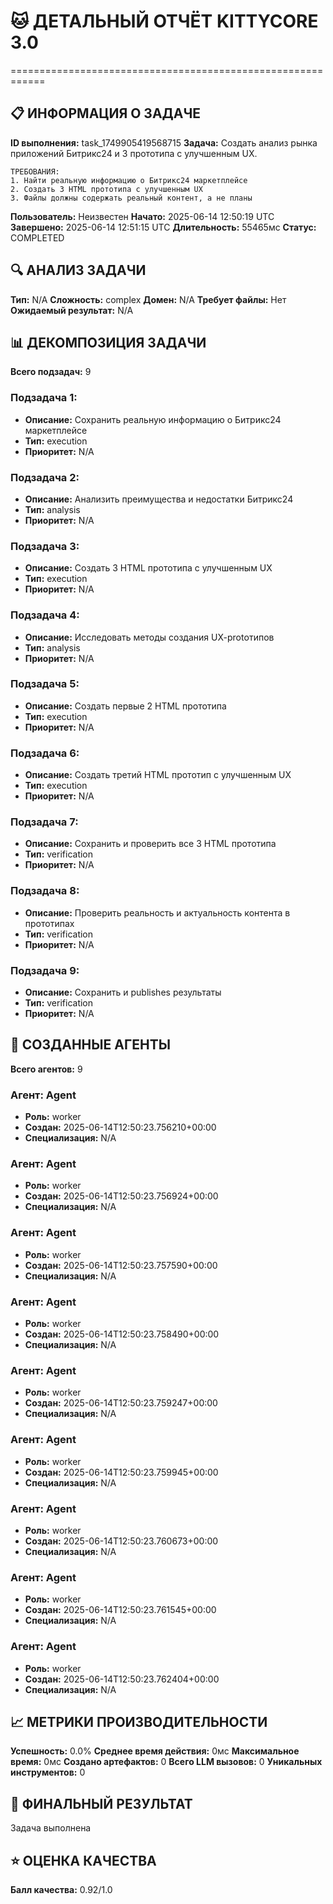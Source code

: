 # 🐱 ДЕТАЛЬНЫЙ ОТЧЁТ KITTYCORE 3.0
============================================================

## 📋 ИНФОРМАЦИЯ О ЗАДАЧЕ
**ID выполнения:** task_1749905419568715
**Задача:** 
    Создать анализ рынка приложений Битрикс24 и 3 прототипа с улучшенным UX.
    
    ТРЕБОВАНИЯ:
    1. Найти реальную информацию о Битрикс24 маркетплейсе
    2. Создать 3 HTML прототипа с улучшенным UX
    3. Файлы должны содержать реальный контент, а не планы
    
**Пользователь:** Неизвестен
**Начато:** 2025-06-14 12:50:19 UTC
**Завершено:** 2025-06-14 12:51:15 UTC
**Длительность:** 55465мс
**Статус:** COMPLETED

## 🔍 АНАЛИЗ ЗАДАЧИ
**Тип:** N/A
**Сложность:** complex
**Домен:** N/A
**Требует файлы:** Нет
**Ожидаемый результат:** N/A

## 📊 ДЕКОМПОЗИЦИЯ ЗАДАЧИ
**Всего подзадач:** 9

### Подзадача 1:
- **Описание:** Сохранить реальную информацию о Битрикс24 маркетплейсе
- **Тип:** execution
- **Приоритет:** N/A

### Подзадача 2:
- **Описание:** Анализить преимущества и недостатки Битрикс24
- **Тип:** analysis
- **Приоритет:** N/A

### Подзадача 3:
- **Описание:** Создать 3 HTML прототипа с улучшенным UX
- **Тип:** execution
- **Приоритет:** N/A

### Подзадача 4:
- **Описание:** Исследовать методы создания UX-protотипов
- **Тип:** analysis
- **Приоритет:** N/A

### Подзадача 5:
- **Описание:** Создать первые 2 HTML прототипа
- **Тип:** execution
- **Приоритет:** N/A

### Подзадача 6:
- **Описание:** Создать третий HTML прототип с улучшенным UX
- **Тип:** execution
- **Приоритет:** N/A

### Подзадача 7:
- **Описание:** Сохранить и проверить все 3 HTML прототипа
- **Тип:** verification
- **Приоритет:** N/A

### Подзадача 8:
- **Описание:** Проверить реальность и актуальность контента в прототипах
- **Тип:** verification
- **Приоритет:** N/A

### Подзадача 9:
- **Описание:** Сохранить и publishes результаты
- **Тип:** verification
- **Приоритет:** N/A

## 🤖 СОЗДАННЫЕ АГЕНТЫ
**Всего агентов:** 9

### Агент: Agent
- **Роль:** worker
- **Создан:** 2025-06-14T12:50:23.756210+00:00
- **Специализация:** N/A

### Агент: Agent
- **Роль:** worker
- **Создан:** 2025-06-14T12:50:23.756924+00:00
- **Специализация:** N/A

### Агент: Agent
- **Роль:** worker
- **Создан:** 2025-06-14T12:50:23.757590+00:00
- **Специализация:** N/A

### Агент: Agent
- **Роль:** worker
- **Создан:** 2025-06-14T12:50:23.758490+00:00
- **Специализация:** N/A

### Агент: Agent
- **Роль:** worker
- **Создан:** 2025-06-14T12:50:23.759247+00:00
- **Специализация:** N/A

### Агент: Agent
- **Роль:** worker
- **Создан:** 2025-06-14T12:50:23.759945+00:00
- **Специализация:** N/A

### Агент: Agent
- **Роль:** worker
- **Создан:** 2025-06-14T12:50:23.760673+00:00
- **Специализация:** N/A

### Агент: Agent
- **Роль:** worker
- **Создан:** 2025-06-14T12:50:23.761545+00:00
- **Специализация:** N/A

### Агент: Agent
- **Роль:** worker
- **Создан:** 2025-06-14T12:50:23.762404+00:00
- **Специализация:** N/A

## 📈 МЕТРИКИ ПРОИЗВОДИТЕЛЬНОСТИ
**Успешность:** 0.0%
**Среднее время действия:** 0мс
**Максимальное время:** 0мс
**Создано артефактов:** 0
**Всего LLM вызовов:** 0
**Уникальных инструментов:** 0

## 🎯 ФИНАЛЬНЫЙ РЕЗУЛЬТАТ
Задача выполнена

## ⭐ ОЦЕНКА КАЧЕСТВА
**Балл качества:** 0.92/1.0
